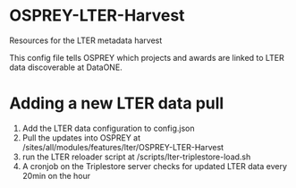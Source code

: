 # OSPREY-LTER-Harvest
Resources for the LTER metadata harvest

This config file tells OSPREY which projects and awards are linked to LTER data discoverable at DataONE.

# Adding a new LTER data pull #

1. Add the LTER data configuration to config.json
2. Pull the updates into OSPREY at /sites/all/modules/features/lter/OSPREY-LTER-Harvest
3. run the LTER reloader script at /scripts/lter-triplestore-load.sh
4. A cronjob on the Triplestore server checks for updated LTER data every 20min on the hour
